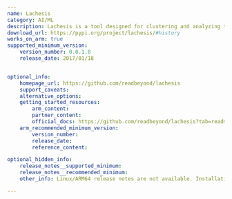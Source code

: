 ```yaml
---
name: Lachesis
category: AI/ML
description: Lachesis is a tool designed for clustering and analyzing time-series data, particularly useful for identifying patterns and trends in large datasets. It employs advanced algorithms to group similar time-based data points for further statistical analysis.
download_url: https://pypi.org/project/lachesis/#history
works_on_arm: true
supported_minimum_version:
    version_number: 0.0.1.0
    release_date: 2017/01/18


optional_info:
    homepage_url: https://github.com/readbeyond/lachesis
    support_caveats:
    alternative_options:
    getting_started_resources:
        arm_content: 
        partner_content:
        official_docs: https://github.com/readbeyond/lachesis?tab=readme-ov-file#installation
    arm_recommended_minimum_version:
        version_number:
        release_date:
        reference_content:

optional_hidden_info:
    release_notes__supported_minimum:
    release_notes__recommended_minimum: 
    other_info: Linux/ARM64 release notes are not available. Installation is verified using "pip3 install lachesis".

---
```

